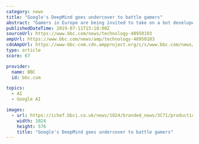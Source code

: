 ```yaml
---
category: news
title: "Google's DeepMind goes undercover to battle gamers"
abstract: "Gamers in Europe are being invited to take on a bot developed by some of the world's leading artificial intelligence researchers. But there's a twist: players will not be told when they have been pitted against it. The tests are being carried out by ..."
publishedDateTime: 2019-07-11T15:18:00Z
sourceUrl: https://www.bbc.com/news/technology-48950103
ampUrl: https://www.bbc.com/news/amp/technology-48950103
cdnAmpUrl: https://www-bbc-com.cdn.ampproject.org/c/s/www.bbc.com/news/amp/technology-48950103
type: article
score: 67

provider:
  name: BBC
  id: bbc.com

topics:
  - AI
  - Google AI

images:
  - url: https://ichef.bbci.co.uk/news/1024/branded_news/3C71/production/_107837451_6bb836ce-b83e-46e6-9be5-a760569f7b0c.jpg
    width: 1024
    height: 576
    title: "Google's DeepMind goes undercover to battle gamers"
---
```

